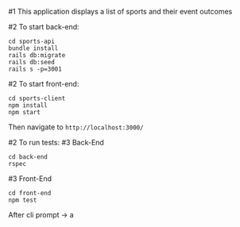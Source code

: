 #1 This application displays a list of sports and their event outcomes

#2 To start back-end:
```
cd sports-api
bundle install
rails db:migrate
rails db:seed
rails s -p=3001
```

#2 To start front-end:
```
cd sports-client
npm install
npm start
```

Then navigate to `http://localhost:3000/`


#2 To run tests:
#3 Back-End
```
cd back-end
rspec
```
#3 Front-End
```
cd front-end
npm test
```
After cli prompt -> a


